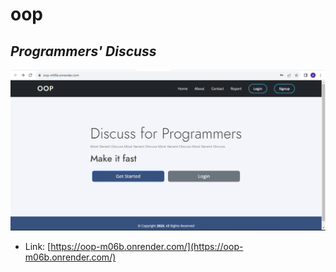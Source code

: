# oop
## _Programmers' Discuss_


[![N|Solid](splash/dj-vue-1.PNG)](https://oop-m06b.onrender.com/)
- Link: [https://oop-m06b.onrender.com/](https://oop-m06b.onrender.com/)
 
